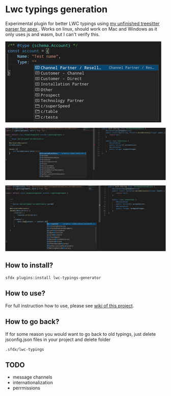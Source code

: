 # Lwc typings generation

Experimental plugin for better LWC typings using [my unfinished treesitter parser for apex ](https://github.com/Ziemniakoss/tree-sitter-apex).
Works on linux, should work on Mac and Windows as it only uses js and wasm, but I can't verify this.

![image showing autocompletion for sObject](images/sObjectInterfaces.png)

![image showing typings for wired property](images/exampleOfWired.png)

![image showing typings for wired used on method](images/otherExampleOfWired.png)

## How to install?

```
sfdx plugins:install lwc-typings-generator
```

## How to use?

For full instruction how to use, please see [wiki of this project](https://github.com/Ziemniakoss/lwc-typings-generator/wiki).

## How to go back?

If for some reason you would want to go back to old typings, just delete jsconfig.json files in your project and delete folder

```
.sfdx/lwc-typings
```

## TODO

- message channels
- internationalization
- perrmissions
